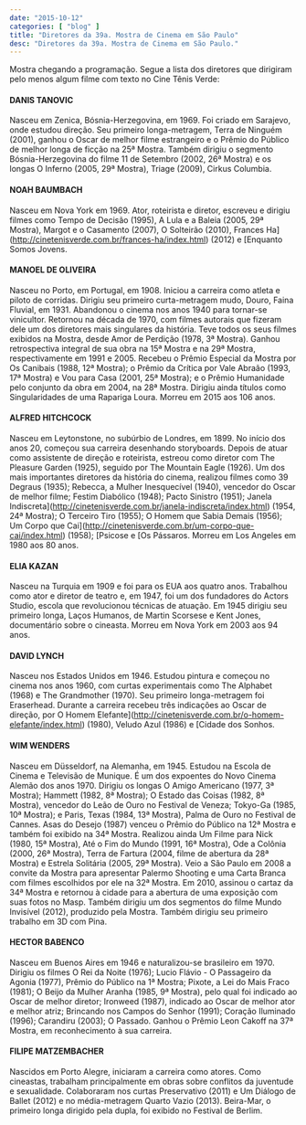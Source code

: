```yaml
---
date: "2015-10-12"
categories: [ "blog" ]
title: "Diretores da 39a. Mostra de Cinema em São Paulo"
desc: "Diretores da 39a. Mostra de Cinema em São Paulo."
---
```

Mostra chegando a programação. Segue a lista dos diretores que dirigiram pelo menos algum filme com texto no Cine Tênis Verde:

#### DANIS TANOVIC
Nasceu em Zenica, Bósnia-Herzegovina, em 1969. Foi criado em Sarajevo, onde estudou direção. Seu primeiro longa-metragem, Terra de Ninguém (2001), ganhou o Oscar de melhor filme estrangeiro e o Prêmio do Público de melhor longa de ficção na 25ª Mostra. Também dirigiu o segmento Bósnia-Herzegovina do filme 11 de Setembro (2002, 26ª Mostra) e os longas O Inferno (2005, 29ª Mostra), Triage (2009), Cirkus Columbia.

#### NOAH BAUMBACH
Nasceu em Nova York em 1969. Ator, roteirista e diretor, escreveu e dirigiu filmes como Tempo de Decisão (1995), A Lula e a Baleia (2005, 29ª Mostra), Margot e o Casamento (2007), O Solteirão (2010), Frances Ha](http://cinetenisverde.com.br/frances-ha/index.html) (2012) e [Enquanto Somos Jovens.

#### MANOEL DE OLIVEIRA
Nasceu no Porto, em Portugal, em 1908. Iniciou a carreira como atleta e piloto de corridas. Dirigiu seu primeiro curta-metragem mudo, Douro, Faina Fluvial, em 1931. Abandonou o cinema nos anos 1940 para tornar-se vinicultor. Retornou na década de 1970, com filmes autorais que fizeram dele um dos diretores mais singulares da história. Teve todos os seus filmes exibidos na Mostra, desde Amor de Perdição (1978, 3ª Mostra). Ganhou retrospectiva integral de sua obra na 15ª Mostra e na 29ª Mostra, respectivamente em 1991 e 2005. Recebeu o Prêmio Especial da Mostra por Os Canibais (1988, 12ª Mostra); o Prêmio da Crítica por Vale Abraão (1993, 17ª Mostra) e Vou para Casa (2001, 25ª Mostra); e o Prêmio Humanidade pelo conjunto da obra em 2004, na 28ª Mostra. Dirigiu ainda títulos como Singularidades de uma Rapariga Loura. Morreu em 2015 aos 106 anos.

#### ALFRED HITCHCOCK
Nasceu em Leytonstone, no subúrbio de Londres, em 1899. No início dos anos 20, começou sua carreira desenhando storyboards. Depois de atuar como assistente de direção e roteirista, estreou como diretor com The Pleasure Garden (1925), seguido por The Mountain Eagle (1926). Um dos mais importantes diretores da história do cinema, realizou filmes como 39 Degraus (1935); Rebecca, a Mulher Inesquecível (1940), vencedor do Oscar de melhor filme; Festim Diabólico (1948); Pacto Sinistro (1951); Janela Indiscreta](http://cinetenisverde.com.br/janela-indiscreta/index.html) (1954, 24ª Mostra); O Terceiro Tiro (1955); O Homem que Sabia Demais (1956); Um Corpo que Cai](http://cinetenisverde.com.br/um-corpo-que-cai/index.html) (1958); [Psicose e [Os Pássaros. Morreu em Los Angeles em 1980 aos 80 anos.

#### ELIA KAZAN
Nasceu na Turquia em 1909 e foi para os EUA aos quatro anos. Trabalhou como ator e diretor de teatro e, em 1947, foi um dos fundadores do Actors Studio, escola que revolucionou técnicas de atuação. Em 1945 dirigiu seu primeiro longa, Laços Humanos, de Martin Scorsese e Kent Jones, documentário sobre o cineasta. Morreu em Nova York em 2003 aos 94 anos.

#### DAVID LYNCH
Nasceu nos Estados Unidos em 1946. Estudou pintura e começou no cinema nos anos 1960, com curtas experimentais como The Alphabet (1968) e The Grandmother (1970). Seu primeiro longa-metragem foi Eraserhead. Durante a carreira recebeu três indicações ao Oscar de direção, por O Homem Elefante](http://cinetenisverde.com.br/o-homem-elefante/index.html) (1980), Veludo Azul (1986) e [Cidade dos Sonhos.

#### WIM WENDERS
Nasceu em Düsseldorf, na Alemanha, em 1945. Estudou na Escola de Cinema e Televisão de Munique. É um dos expoentes do Novo Cinema Alemão dos anos 1970. Dirigiu os longas O Amigo Americano (1977, 3ª Mostra); Hammett (1982, 8ª Mostra); O Estado das Coisas (1982, 8ª Mostra), vencedor do Leão de Ouro no Festival de Veneza; Tokyo-Ga (1985, 10ª Mostra); e Paris, Texas (1984, 13ª Mostra), Palma de Ouro no Festival de Cannes. Asas do Desejo (1987) venceu o Prêmio do Público na 12ª Mostra e também foi exibido na 34ª Mostra. Realizou ainda Um Filme para Nick (1980, 15ª Mostra), Até o Fim do Mundo (1991, 16ª Mostra), Ode a Colônia (2000, 26ª Mostra), Terra de Fartura (2004, filme de abertura da 28ª Mostra) e Estrela Solitária (2005, 29ª Mostra). Veio a São Paulo em 2008 a convite da Mostra para apresentar Palermo Shooting e uma Carta Branca com filmes escolhidos por ele na 32ª Mostra. Em 2010, assinou o cartaz da 34ª Mostra e retornou à cidade para a abertura de uma exposição com suas fotos no Masp. Também dirigiu um dos segmentos do filme Mundo Invisível (2012), produzido pela Mostra. Também dirigiu seu primeiro trabalho em 3D com Pina.

#### HECTOR BABENCO
Nasceu em Buenos Aires em 1946 e naturalizou-se brasileiro em 1970. Dirigiu os filmes O Rei da Noite (1976); Lucio Flávio - O Passageiro da Agonia (1977), Prêmio do Público na 1ª Mostra; Pixote, a Lei do Mais Fraco (1981); O Beijo da Mulher Aranha (1985, 9ª Mostra), pelo qual foi indicado ao Oscar de melhor diretor; Ironweed (1987), indicado ao Oscar de melhor ator e melhor atriz; Brincando nos Campos do Senhor (1991); Coração Iluminado (1996); Carandiru (2003); O Passado. Ganhou o Prêmio Leon Cakoff na 37ª Mostra, em reconhecimento à sua carreira.

#### FILIPE MATZEMBACHER
Nascidos em Porto Alegre, iniciaram a carreira como atores. Como cineastas, trabalham principalmente em obras sobre conflitos da juventude e sexualidade. Colaboraram nos curtas Preservativo (2011) e Um Diálogo de Ballet (2012) e no média-metragem Quarto Vazio (2013). Beira-Mar, o primeiro longa dirigido pela dupla, foi exibido no Festival de Berlim.

